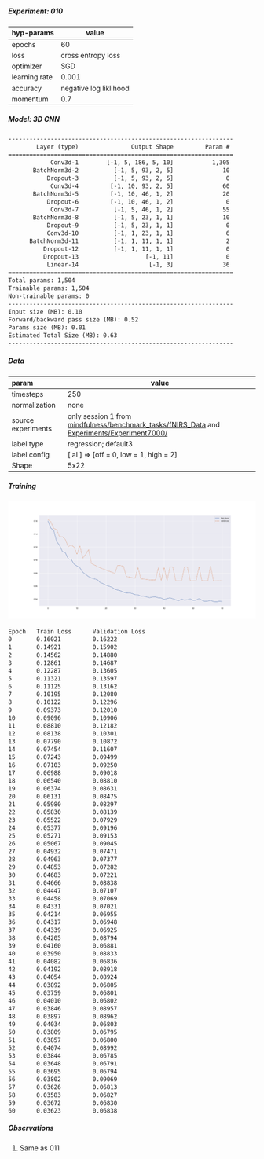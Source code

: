 ##### Experiment: 010


| hyp-params    | value                    |
| :------------ | ------------------------ |
| epochs        | 60                      |
| loss          | cross entropy loss |
| optimizer     | SGD                   |
| learning rate | 0.001                    |
| accuracy      | negative log liklihood |
| momentum | 0.7 |

##### Model: 3D CNN

```
----------------------------------------------------------------
        Layer (type)               Output Shape         Param #
================================================================
            Conv3d-1        [-1, 5, 186, 5, 10]           1,305
       BatchNorm3d-2          [-1, 5, 93, 2, 5]              10
           Dropout-3          [-1, 5, 93, 2, 5]               0
            Conv3d-4         [-1, 10, 93, 2, 5]              60
       BatchNorm3d-5         [-1, 10, 46, 1, 2]              20
           Dropout-6         [-1, 10, 46, 1, 2]               0
            Conv3d-7          [-1, 5, 46, 1, 2]              55
       BatchNorm3d-8          [-1, 5, 23, 1, 1]              10
           Dropout-9          [-1, 5, 23, 1, 1]               0
           Conv3d-10          [-1, 1, 23, 1, 1]               6
      BatchNorm3d-11          [-1, 1, 11, 1, 1]               2
          Dropout-12          [-1, 1, 11, 1, 1]               0
          Dropout-13                   [-1, 11]               0
           Linear-14                    [-1, 3]              36
================================================================
Total params: 1,504
Trainable params: 1,504
Non-trainable params: 0
----------------------------------------------------------------
Input size (MB): 0.10
Forward/backward pass size (MB): 0.52
Params size (MB): 0.01
Estimated Total Size (MB): 0.63
----------------------------------------------------------------
```

##### Data

| param              | value                                                        |
| :----------------- | ------------------------------------------------------------ |
| timesteps          | 250                                                          |
| normalization      | none                                                         |
| source experiments | only session 1 from [mindfulness/benchmark_tasks/fNIRS_Data](https://github.com/lmhirshf/mindfulness/tree/master/benchmark_tasks/data/fNIRS_Data) and [Experiments/Experiment7000/](https://github.com/lmhirshf/Experiments/Experiment7000/) |
| label type         | regression; default3                                         |
| label config       | [ al ] => [off = 0, low = 1, high = 2]                       |
| Shape              | 5x22                                                         |

##### Training

![plot](newplot.png)

```
Epoch   Train Loss      Validation Loss
0       0.16021         0.16222
1       0.14921         0.15902
2       0.14562         0.14880
3       0.12861         0.14687
4       0.12287         0.13605
5       0.11321         0.13597
6       0.11125         0.13162
7       0.10195         0.12080
8       0.10122         0.12296
9       0.09373         0.12010
10      0.09096         0.10906
11      0.08810         0.12182
12      0.08138         0.10301
13      0.07790         0.10872
14      0.07454         0.11607
15      0.07243         0.09499
16      0.07103         0.09250
17      0.06988         0.09018
18      0.06540         0.08810
19      0.06374         0.08631
20      0.06131         0.08475
21      0.05980         0.08297
22      0.05830         0.08139
23      0.05522         0.07929
24      0.05377         0.09196
25      0.05271         0.09153
26      0.05067         0.09045
27      0.04932         0.07471
28      0.04963         0.07377
29      0.04853         0.07282
30      0.04683         0.07221
31      0.04666         0.08838
32      0.04447         0.07107
33      0.04458         0.07069
34      0.04331         0.07021
35      0.04214         0.06955
36      0.04317         0.06948
37      0.04339         0.06925
38      0.04205         0.08794
39      0.04160         0.06881
40      0.03950         0.08833
41      0.04082         0.06836
42      0.04192         0.08918
43      0.04054         0.08924
44      0.03892         0.06805
45      0.03759         0.06801
46      0.04010         0.06802
47      0.03846         0.08957
48      0.03897         0.08962
49      0.04034         0.06803
50      0.03809         0.06795
51      0.03857         0.06800
52      0.04074         0.08992
53      0.03844         0.06785
54      0.03648         0.06791
55      0.03695         0.06794
56      0.03802         0.09069
57      0.03626         0.06813
58      0.03583         0.06827
59      0.03672         0.06830
60      0.03623         0.06838
```

##### Observations

1. Same as 011
